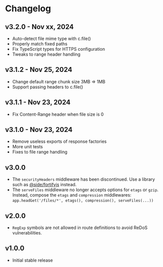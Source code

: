 # Changelog

## v3.2.0 - Nov xx, 2024

- Auto-detect file mime type with c.file()
- Properly match fixed paths
- Fix TypeScript types for HTTPS configuration
- Tweaks to range header handling

## v3.1.2 - Nov 25, 2024

- Change default range chunk size 3MB => 1MB
- Support passing headers to c.file()

## v3.1.1 - Nov 23, 2024

- Fix Content-Range header when file size is 0

## v3.1.0 - Nov 23, 2024

- Remove useless exports of response factories
- More unit tests
- Fixes to file range handling

## v3.0.0

- The `securityHeaders` middleware has been discontinued. Use a library such as
  [@side/fortifyjs](https://www.npmjs.com/package/@side/fortifyjs) instead.
- The `serveFiles` middleware no longer accepts options for `etags` or `gzip`.
  Instead, compose the `etags` and `compression` middlewares:
  `app.headGet('/files/*', etags(), compression(), serveFiles(...))`

## v2.0.0

- `RegExp` symbols are not allowed in route definitions to avoid ReDoS
  vulnerabilities.

## v1.0.0

- Initial stable release
